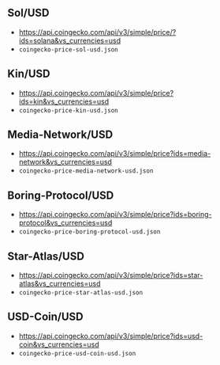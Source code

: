 ## Sol/USD

- https://api.coingecko.com/api/v3/simple/price/?ids=solana&vs_currencies=usd
- `coingecko-price-sol-usd.json`

## Kin/USD

- https://api.coingecko.com/api/v3/simple/price?ids=kin&vs_currencies=usd
- `coingecko-price-kin-usd.json`

## Media-Network/USD

- https://api.coingecko.com/api/v3/simple/price?ids=media-network&vs_currencies=usd
- `coingecko-price-media-network-usd.json`

## Boring-Protocol/USD

- https://api.coingecko.com/api/v3/simple/price?ids=boring-protocol&vs_currencies=usd
- `coingecko-price-boring-protocol-usd.json`

## Star-Atlas/USD

- https://api.coingecko.com/api/v3/simple/price?ids=star-atlas&vs_currencies=usd
- `coingecko-price-star-atlas-usd.json`

## USD-Coin/USD

- https://api.coingecko.com/api/v3/simple/price?ids=usd-coin&vs_currencies=usd
- `coingecko-price-usd-coin-usd.json`
